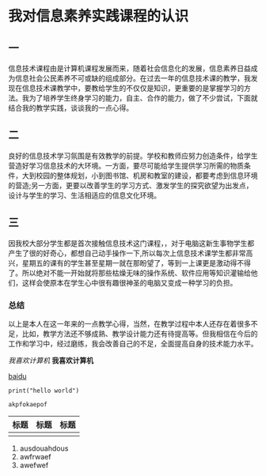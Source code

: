 #  我对信息素养实践课程的认识 

## 一

信息技术课程由是计算机课程发展而来，随着社会信息化的发展，信息素养日益成为信息社会公民素养不可或缺的组成部分。在过去一年的信息技术课的教学，我发现在信息技术课教学中，要教给学生的不仅仅是知识，更重要的是掌握学习的方法。我为了培养学生终身学习的能力，自主、合作的能力，做了不少尝试，下面就结合我的教学实践，谈谈我的一点心得。

## 二

良好的信息技术学习氛围是有效教学的前提。学校和教师应努力创造条件，给学生营造好学习信息技术的大环境。一方面，要尽可能给学生提供学习所需的物质条件，大到校园的整体规划，小到图书馆、机房和教室的建设，都要考虑到信息环境的营造;另一方面，更要以改善学生的学习方式、激发学生的探究欲望为出发点，设计与学生的学习、生活相适应的信息文化环境。

## 三

因我校大部分学生都是首次接触信息技术这门课程，，对于电脑这新生事物学生都产生了很的好奇心，都想自己动手操作一下,所以每次上信息技术课学生都非常高兴，星期五的课有的学生甚至星期一就在那盼望了，等到一上课更是激动得不得了。所以绝对不能一开始就将那些枯燥无味的操作系统、软件应用等知识灌输给他们，这样会使原本在学生心中很有趣很神圣的电脑又变成一种学习的负担。

### 总结                           

以上是本人在这一年来的一点教学心得，当然，在教学过程中本人还存在着很多不足，比如，教学方法还不够成熟、教学设计能力还有待提高等。但我相信在今后的工作和学习中，经过磨练，我会改善自己的不足，全面提高自身的技术能力水平。

*我喜欢计算机*      **我喜欢计算机**

[baidu](http://www.baidu.com)

```
print("hello world")
```

`akpfokaepof`

| 标题 | 标题 | 标题 |
| ---- | ---- | ---- |
|      |      |      |

1. ausdouahdous
2. awfrwaef
3. awefwef